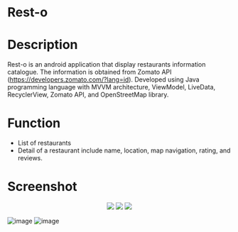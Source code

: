 # Rest-o
# Description
Rest-o is an android application that display restaurants information catalogue. The information is obtained from Zomato API (https://developers.zomato.com/?lang=id). Developed using Java programming language with MVVM architecture, ViewModel, LiveData, RecyclerView,  Zomato API, and OpenStreetMap library.

# Function
- List of restaurants
- Detail of a restaurant include name, location, map navigation, rating, and reviews.

# Screenshot
<p align="center">
   <img src="https://user-images.githubusercontent.com/90978711/135740373-e729d6d8-7e9c-4835-b215-8a1e03e14a40.png"/>
   
   <img src="https://user-images.githubusercontent.com/90978711/135740385-0170f983-1738-4706-9831-a66f0c08d05f.png"/>
   <img src="https://user-images.githubusercontent.com/90978711/135740381-70a16d1b-5cc3-4536-834e-867cabf7e819.png"/>
</p>

   ![image](https://user-images.githubusercontent.com/90978711/135740387-30fc1905-5e50-4009-9d28-e64c37b9d08c.png)     ![image](https://user-images.githubusercontent.com/90978711/135740389-639b5fda-da71-44da-934b-0d785170f8cc.png)

